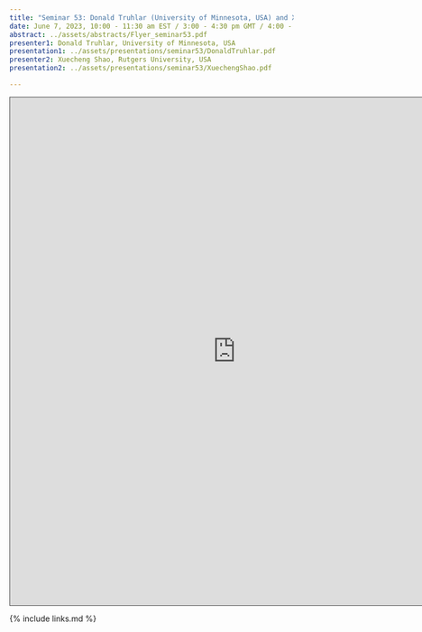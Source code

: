 ```yaml
---
title: "Seminar 53: Donald Truhlar (University of Minnesota, USA) and Xuecheng Shao (Rutgers University, USA)"
date: June 7, 2023, 10:00 - 11:30 am EST / 3:00 - 4:30 pm GMT / 4:00 - 5:30 CET, Paris / 10:00 pm - 11:30 pm CST Beijing
abstract: ../assets/abstracts/Flyer_seminar53.pdf
presenter1: Donald Truhlar, University of Minnesota, USA
presentation1: ../assets/presentations/seminar53/DonaldTruhlar.pdf
presenter2: Xuecheng Shao, Rutgers University, USA
presentation2: ../assets/presentations/seminar53/XuechengShao.pdf

---
```


<iframe src="https://ub.hosted.panopto.com/Panopto/Pages/Embed.aspx?id=72583a6f-fa37-4bf0-98f5-b01a010d3f30
&autoplay=false&offerviewer=true&showtitle=true&showbrand=true&captions=false&interactivity=all" height="900" width="800" 
style="border: 1px solid #464646;" allowfullscreen allow="autoplay"></iframe>


{% include links.md %}


